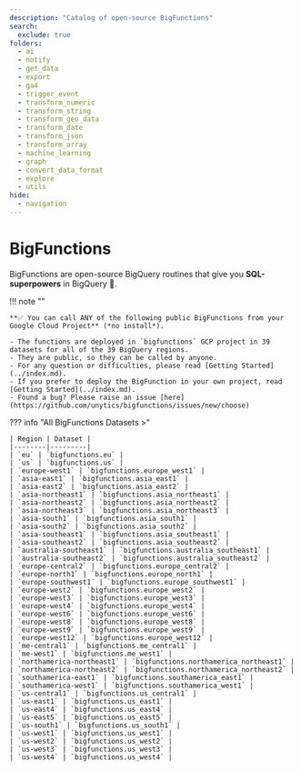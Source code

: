```yaml
---
description: "Catalog of open-source BigFunctions"
search:
  exclude: true
folders:
  - ai
  - notify
  - get_data
  - export
  - ga4
  - trigger_event
  - transform_numeric
  - transform_string
  - transform_geo_data
  - transform_date
  - transform_json
  - transform_array
  - machine_learning
  - graph
  - convert_data_format
  - explore
  - utils
hide:
  - navigation
---
```


# BigFunctions


BigFunctions are open-source BigQuery routines that give you **SQL-superpowers** in BigQuery 💪.


!!! note ""

    **✅ You can call ANY of the following public BigFunctions from your Google Cloud Project** (*no install*).

    - The functions are deployed in `bigfunctions` GCP project in 39 datasets for all of the 39 BigQuery regions.
    - They are public, so they can be called by anyone.
    - For any question or difficulties, please read [Getting Started](../index.md).
    - If you prefer to deploy the BigFunction in your own project, read [Getting Started](../index.md).
    - Found a bug? Please raise an issue [here](https://github.com/unytics/bigfunctions/issues/new/choose)

??? info "All BigFunctions Datasets >"

    | Region | Dataset |
    |--------|---------|
    | `eu` | `bigfunctions.eu` |
    | `us` | `bigfunctions.us` |
    | `europe-west1` | `bigfunctions.europe_west1` |
    | `asia-east1` | `bigfunctions.asia_east1` |
    | `asia-east2` | `bigfunctions.asia_east2` |
    | `asia-northeast1` | `bigfunctions.asia_northeast1` |
    | `asia-northeast2` | `bigfunctions.asia_northeast2` |
    | `asia-northeast3` | `bigfunctions.asia_northeast3` |
    | `asia-south1` | `bigfunctions.asia_south1` |
    | `asia-south2` | `bigfunctions.asia_south2` |
    | `asia-southeast1` | `bigfunctions.asia_southeast1` |
    | `asia-southeast2` | `bigfunctions.asia_southeast2` |
    | `australia-southeast1` | `bigfunctions.australia_southeast1` |
    | `australia-southeast2` | `bigfunctions.australia_southeast2` |
    | `europe-central2` | `bigfunctions.europe_central2` |
    | `europe-north1` | `bigfunctions.europe_north1` |
    | `europe-southwest1` | `bigfunctions.europe_southwest1` |
    | `europe-west2` | `bigfunctions.europe_west2` |
    | `europe-west3` | `bigfunctions.europe_west3` |
    | `europe-west4` | `bigfunctions.europe_west4` |
    | `europe-west6` | `bigfunctions.europe_west6` |
    | `europe-west8` | `bigfunctions.europe_west8` |
    | `europe-west9` | `bigfunctions.europe_west9` |
    | `europe-west12` | `bigfunctions.europe_west12` |
    | `me-central1` | `bigfunctions.me_central1` |
    | `me-west1` | `bigfunctions.me_west1` |
    | `northamerica-northeast1` | `bigfunctions.northamerica_northeast1` |
    | `northamerica-northeast2` | `bigfunctions.northamerica_northeast2` |
    | `southamerica-east1` | `bigfunctions.southamerica_east1` |
    | `southamerica-west1` | `bigfunctions.southamerica_west1` |
    | `us-central1` | `bigfunctions.us_central1` |
    | `us-east1` | `bigfunctions.us_east1` |
    | `us-east4` | `bigfunctions.us_east4` |
    | `us-east5` | `bigfunctions.us_east5` |
    | `us-south1` | `bigfunctions.us_south1` |
    | `us-west1` | `bigfunctions.us_west1` |
    | `us-west2` | `bigfunctions.us_west2` |
    | `us-west3` | `bigfunctions.us_west3` |
    | `us-west4` | `bigfunctions.us_west4` |
